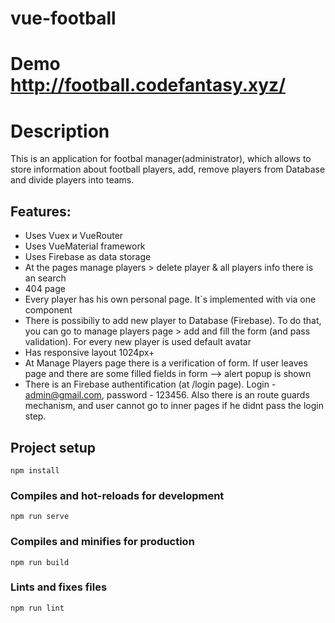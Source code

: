 # vue-football
# Demo http://football.codefantasy.xyz/
# Description
This is an application for footbal manager(administrator), which allows to store information about football players, add, remove players from Database and divide players into teams.


## Features:
- Uses Vuex и VueRouter 
- Uses VueMaterial framework
- Uses Firebase as data storage
- At the pages manage players > delete player & all players info there is an search
- 404 page
- Every player has his own personal page. It`s implemented with via one component
- There is possibiliy to add new player to Database (Firebase). To do that, you can go to manage players page > add and fill the form (and pass validation). For every new player is used default avatar
- Has responsive layout 1024px+
- At Manage Players page there is a verification of form. If user leaves page and there are some filled fields in form --> alert popup is shown
- There is an Firebase authentification (at /login page). Login - admin@gmail.com, password - 123456. Also
there is an route guards mechanism, and user cannot go to inner pages if he didnt pass the login step.


## Project setup
```
npm install
```

### Compiles and hot-reloads for development
```
npm run serve
```

### Compiles and minifies for production
```
npm run build
```

### Lints and fixes files
```
npm run lint
```
